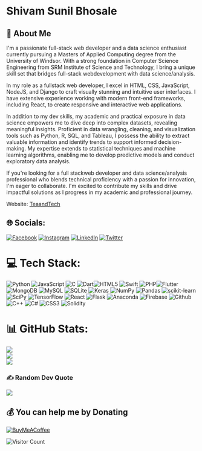 # Shivam Sunil Bhosale
## 🚀 About Me

I'm a passionate full-stack web developer and a data science enthusiast currently pursuing a Masters of Applied Computing degree from the University of Windsor. With a strong foundation in Computer Science Engineering from SRM Institute of Science and Technology, I bring a unique skill set that bridges full-stack webdevelopment with data science/analysis.

In my role as a fullstack web developer, I excel in HTML, CSS, JavaScript, NodeJS, and Django to craft visually stunning and intuitive user interfaces. I have extensive experience working with modern front-end frameworks, including React, to create responsive and interactive web applications.

In addition to my dev skills, my academic and practical exposure in data science empowers me to dive deep into complex datasets, revealing meaningful insights. Proficient in data wrangling, cleaning, and visualization tools such as Python, R, SQL, and Tableau, I possess the ability to extract valuable information and identify trends to support informed decision-making. My expertise extends to statistical techniques and machine learning algorithms, enabling me to develop predictive models and conduct exploratory data analysis.

If you're looking for a full stackweb developer and data science/analysis professional who blends technical proficiency with a passion for innovation, I'm eager to collaborate. I'm excited to contribute my skills and drive impactful solutions as I progress in my academic and professional journey.

Website: [TeaandTech](https://teaandtech.hashnode.dev/)

## 🌐 Socials:
[![Facebook](https://img.shields.io/badge/Facebook-%231877F2.svg?logo=Facebook&logoColor=white)](https://www.facebook.com/Shivambhosle99) [![Instagram](https://img.shields.io/badge/Instagram-%23E4405F.svg?logo=Instagram&logoColor=white)](https://www.instagram.com/shivambhosale_/) [![LinkedIn](https://img.shields.io/badge/LinkedIn-%230077B5.svg?logo=linkedin&logoColor=white)](https://www.linkedin.com/in/shivambhosale/) [![Twitter](https://img.shields.io/badge/Twitter-%231DA1F2.svg?logo=Twitter&logoColor=white)](https://twitter.com/ProPy_10)

# 💻 Tech Stack:
![Python](https://img.shields.io/badge/python-3670A0?style=for-the-badge&logo=python&logoColor=ffdd54) ![JavaScript](https://img.shields.io/badge/javascript-%23323330.svg?style=for-the-badge&logo=javascript&logoColor=%23F7DF1E) ![C](https://img.shields.io/badge/c-%2300599C.svg?style=for-the-badge&logo=c&logoColor=white) ![Dart](https://img.shields.io/badge/dart-%230175C2.svg?style=for-the-badge&logo=dart&logoColor=white)![HTML5](https://img.shields.io/badge/html5-%23E34F26.svg?style=for-the-badge&logo=html5&logoColor=white) ![Swift](https://img.shields.io/badge/swift-F54A2A?style=for-the-badge&logo=swift&logoColor=white) ![PHP](https://img.shields.io/badge/php-%23777BB4.svg?style=for-the-badge&logo=php&logoColor=white)![Flutter](https://img.shields.io/badge/Flutter-%2302569B.svg?style=for-the-badge&logo=Flutter&logoColor=white) ![MongoDB](https://img.shields.io/badge/MongodB-6DA55F?style=for-the-badge&logo=MongoDB&logoColor=white) ![MySQL](https://img.shields.io/badge/mysql-%2300f.svg?style=for-the-badge&logo=mysql&logoColor=white) ![SQLite](https://img.shields.io/badge/sqlite-%2307405e.svg?style=for-the-badge&logo=sqlite&logoColor=white) ![Keras](https://img.shields.io/badge/Keras-%23D00000.svg?style=for-the-badge&logo=Keras&logoColor=white) ![NumPy](https://img.shields.io/badge/numpy-%23013243.svg?style=for-the-badge&logo=numpy&logoColor=white) ![Pandas](https://img.shields.io/badge/pandas-%23150458.svg?style=for-the-badge&logo=pandas&logoColor=white) ![scikit-learn](https://img.shields.io/badge/scikit--learn-%23F7931E.svg?style=for-the-badge&logo=scikit-learn&logoColor=white) ![SciPy](https://img.shields.io/badge/SciPy-%230C55A5.svg?style=for-the-badge&logo=scipy&logoColor=%white) ![TensorFlow](https://img.shields.io/badge/TensorFlow-%23FF6F00.svg?style=for-the-badge&logo=TensorFlow&logoColor=white) ![React](https://img.shields.io/badge/react-%2320232a.svg?style=for-the-badge&logo=react&logoColor=%2361DAFB) ![Flask](https://img.shields.io/badge/flask-%23000.svg?style=for-the-badge&logo=flask&logoColor=white) ![Anaconda](https://img.shields.io/badge/Anaconda-%2344A833.svg?style=for-the-badge&logo=anaconda&logoColor=white) ![Firebase](https://img.shields.io/badge/firebase-%23039BE5.svg?style=for-the-badge&logo=firebase) ![Github](https://img.shields.io/badge/github-%23430098.svg?style=for-the-badge&logo=github&logoColor=white) ![C++](https://img.shields.io/badge/c++-%2300599C.svg?style=for-the-badge&logo=c%2B%2B&logoColor=white) ![C#](https://img.shields.io/badge/c%23-%23239120.svg?style=for-the-badge&logo=c-sharp&logoColor=white) ![CSS3](https://img.shields.io/badge/css3-%231572B6.svg?style=for-the-badge&logo=css3&logoColor=white) ![Solidity](https://img.shields.io/badge/Solidity-%23363636.svg?style=for-the-badge&logo=solidity&logoColor=white)
# 📊 GitHub Stats:
![](https://github-readme-stats.vercel.app/api?username=ShivamBhosale&theme=dark&hide_border=false&include_all_commits=true&count_private=false)<br/>
![](https://github-readme-streak-stats.herokuapp.com/?user=ShivamBhosale&theme=dark&hide_border=false)<br/>
![](https://github-readme-stats.vercel.app/api/top-langs/?username=ShivamBhosale&theme=dark&hide_border=false&include_all_commits=true&count_private=false&layout=compact) 


### ✍️ Random Dev Quote
![](https://quotes-github-readme.vercel.app/api?type=vetical&theme=radical)



  ## 💰 You can help me by Donating
  [![BuyMeACoffee](https://img.shields.io/badge/Buy%20Me%20a%20Coffee-ffdd00?style=for-the-badge&logo=buy-me-a-coffee&logoColor=black)](https://www.buymeacoffee.com/shivambhosale99) 


  
![Visitor Count](https://profile-counter.glitch.me/ShivamBhosale/count.svg)

